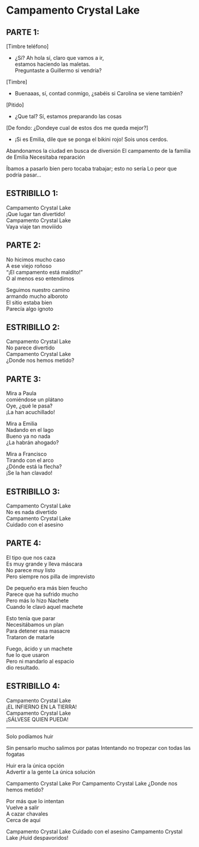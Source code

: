 # Campamento Crystal Lake

## PARTE 1:

[Timbre teléfono]

- ¿Sí? Ah hola sí, claro que vamos a ir,   
estamos haciendo las maletas.  
Preguntaste a Guillermo si vendría?
  
[Timbre]

- Buenaaas, sí, contad conmigo,
¿sabéis si Carolina se viene también?

[Pitido]

- ¿Que tal? Sí, estamos preparando las cosas  
 
[De fondo: ¿Dondeye cual de estos dos me queda mejor?]
 
- ¡Si es Emilia, dile que se ponga el bikini rojo!
Sois unos cerdos.

Abandonamos la ciudad
en busca de diversión
El campamento de la familia de Emilia
Necesitaba reparación

Íbamos a pasarlo bien
pero tocaba trabajar;
esto no sería
Lo peor que podría pasar...

## ESTRIBILLO 1:

Campamento Crystal Lake  
¡Que lugar tan divertido!  
Campamento Crystal Lake  
Vaya viaje tan moviiido  

## PARTE 2:

No hicimos mucho caso    
A ese viejo roñoso  
“¡El campamento está maldito!”  
O al menos eso entendimos    

Seguimos nuestro camino 	 
armando mucho alboroto    
El sitio estaba bien     
Parecía algo ignoto    

## ESTRIBILLO 2:

Campamento Crystal Lake  
No parece divertido  
Campamento Crystal Lake  
¿Donde nos hemos metido?  

## PARTE 3:

Mira a Paula  
comiéndose un plátano  
Oye, ¿qué le pasa?  
¡La han acuchillado!  

Mira a Emilia	 
Nadando en el lago  	 
Bueno ya no nada      
¿La habrán ahogado?    

Mira a Francisco    
Tirando con el arco    
¿Dónde está la flecha?    
¡Se la han clavado!   

## ESTRIBILLO 3:

Campamento Crystal Lake  
No es nada divertido  
Campamento Crystal Lake  
Cuidado con el asesino

## PARTE 4:

El tipo que nos caza    
Es muy grande y lleva máscara  
No parece muy listo  
Pero siempre nos pilla de imprevisto  

De pequeño era más bien feucho  
Parece que ha sufrido mucho  
Pero más lo hizo Nachete  
Cuando le clavó aquel machete  

Esto tenía que parar  
Necesitábamos un plan  
Para detener esa masacre  
Trataron de matarle  

Fuego, ácido y un machete  
fue lo que usaron  
Pero ni mandarlo al espacio  
dio resultado.  

## ESTRIBILLO 4:

Campamento Crystal Lake    
¡EL INFIERNO EN LA TIERRA!  
Campamento Crystal Lake    
¡SÁLVESE QUIEN PUEDA!  

-------------------------

Solo podíamos huir

Sin pensarlo mucho 
salimos por patas
Intentando no tropezar
con todas las fogatas

Huir era la única opción  
Advertir a la gente
La única solución 

Campamento Crystal Lake
Por
Campamento Crystal Lake
¿Donde nos hemos metido?

Por más que lo intentan  
Vuelve a salir  
A cazar chavales  
Cerca de aquí

Campamento Crystal Lake
Cuidado con el asesino
Campamento Crystal Lake
¡Huid despavoridos!
